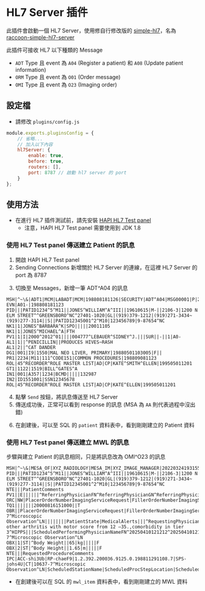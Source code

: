 <script>
    import { base } from "$app/paths";
    import CenterImage from "@raccoon-docs/core/src/components/CenterImage.svelte";

    let host = "{host}";
    let pageUrl = process.env.VERSION_PAGE_BASE_URL;
</script>

# HL7 Server 插件

此插件會啟動一個 HL7 Server，使用修自行修改版的 [simple-hl7](https://github.com/hitgeek/simple-hl7)，名為[raccoon-simple-hl7-server](https://github.com/Chinlinlee/raccoon-simple-hl7-server)

此插件可接收 HL7 以下種類的 Message
- `ADT` Type 且 event 為 `A04` (Register a patient) 和 `A08` (Update patient information) 
- `ORM` Type 且 event 為 `O01` (Order message)
- `OMI` Type 且 event 為 `O23` (Imaging order)


## 設定檔
- 請修改 `plugins/config.js`
```js
module.exports.pluginsConfig = {
    // 省略...
    // 加入以下內容
    hl7Server: {
        enable: true,
        before: true,
        routers: [],
        port: 8787 // 啟動 hl7 server 的 port
    }
};
```

## 使用方法
- 在進行 HL7 插件測試前，請先安裝 [HAPI HL7 Test panel](https://sourceforge.net/projects/hl7api/files/hapi-testpanel/2.0.1/)
  - 注意，HAPI HL7 Test panel 需要使用到 JDK 1.8

### 使用 HL7 Test panel 傳送建立 Patient 的訊息

1. 開啟 HAPI HL7 Test panel
2. Sending Connections 新增關於 HL7 Server 的連線，在這裡 HL7 Server 的 port 為 8787

<CenterImage
src="{base}/plugin-list/hl7-server/sending-connections.png"
alt="Sending Connections Page"
title="Sending Connections Page">
</CenterImage>

3. 切換至 Messages，新增一筆 ADT^A04 的訊息

```
MSH|^~\&|ADT1|MCM|LABADT|MCM|198808181126|SECURITY|ADT^A04|MSG00001|P|2.4
EVN|A01-|198808181123
PID|||PATID1234^5^M11||JONES^WILLIAM^A^III||19610615|M-||2106-3|1200 N ELM STREET^^GREENSBORO^NC^27401-1020|GL|(919)379-1212|(919)271-3434~(919)277-3114||S||PATID12345001^2^M10|123456789|9-87654^NC
NK1|1|JONES^BARBARA^K|SPO|||||20011105
NK1|1|JONES^MICHAEL^A|FTH
PV1|1|I|2000^2012^01||||004777^LEBAUER^SIDNEY^J.|||SUR||-||1|A0-
AL1|1||^PENICILLIN||PRODUCES HIVES~RASH
AL1|2||^CAT DANDER
DG1|001|I9|1550|MAL NEO LIVER, PRIMARY|19880501103005|F||
PR1|2234|M11|111^CODE151|COMMON PROCEDURES|198809081123
ROL|45^RECORDER^ROLE MASTER LIST|AD|CP|KATE^SMITH^ELLEN|199505011201
GT1|1122|1519|BILL^GATES^A
IN1|001|A357|1234|BCMD|||||132987
IN2|ID1551001|SSN12345678
ROL|45^RECORDER^ROLE MASTER LIST|AD|CP|KATE^ELLEN|199505011201
```

<CenterImage
    src="{base}/plugin-list/hl7-server/ADT-A04-message.png"
    alt="ADT^A04 Message"
    title="ADT^A04 Message">
</CenterImage>

4. 點擊 `Send` 按鈕，將訊息傳送至 HL7 Server
5. 傳送成功後，正常可以看到 response 的訊息 (MSA 為 `AA` 則代表過程中沒出錯)

<CenterImage
    src="{base}/plugin-list/hl7-server/ADT-A04-result.png"
    alt="ADT^A04 Result"
    title="ADT^A04 Result">
</CenterImage>

6. 在創建後，可以至 SQL 的 `patient` 資料表中，看到剛剛建立的 Patient 資料

### 使用 HL7 Test panel 傳送建立 MWL 的訊息

步驟與建立 Patient 的訊息相同，只是將訊息改為 OMI^O23 的訊息

```
MSH|^~\&|MESA_OF|XYZ_RADIOLOGY|MESA_IM|XYZ_IMAGE_MANAGER|20220324193155||OMI^O23^OMI_O23|1001125|P|2.5.1||||||8859/1
PID|||PATID1234^5^M11||JONES^WILLIAM^A^III||19610615|M-||2106-3|1200 N ELM STREET^^GREENSBORO^NC^27401-1020|GL|(919)379-1212|(919)271-3434~(919)277-3114||S||PATID12345001^2^M10|123456789|9-87654^NC
NTE|||PatientComments
PV1||E||||||^ReferringPhysicianFN^ReferringPhysicianGN^ReferringPhysicianMN^^DR^Md|||||||B6||||AdmissionIDFromVisitNo||||||||||||||||||||||||||||||||V
ORC|NW|PlacerOrderNumberImagingServiceRequest|FillerOrderNumberImagingServiceRequest||SC||^^^^^RequestedProcedurePriority||||||||||HospID_1^Hospital1^CCN|||||InstitutionAddress
TQ1|||||||20000816151000||T
OBR||PlacerOrderNumberImagingServiceRequest|FillerOrderNumberImagingServiceRequest|10637-7^Microscopic Observation^LN||||||||PatientState|MedicalAlerts|||^RequestingPhysicianFN^RequestingPhysicianGN^RequestingPhysicianMN^^DR^Md||||||||||||||PatientTransportArrangements|D1304^Rheumatoid, other arthritis with motor score from 12 –35.,comorbidity in tier 3^HIPPS|||ScheduledPerformingPhysicianNameFN^20250410121212^20250410121414^^DR^Md||||||||||10637-7^Microscopic Observation^LN
OBX|1|ST|^Body Weight||65|kg|||||F
OBX|2|ST|^Body Height||1.65|m|||||F
NTE|||RequestedProcedureComments
IPC|ACC-shi3Ub|RP-chaeF9|1.2.392.200036.9125.0.198811291108.7|SPS-johs4U|CT|10637-7^Microscopic Observation^LN|ScheduledStationName|ScheduledProcStepLocation|ScheduledStationAET1~ScheduledStationAET2
```

- 在創建後可以在 SQL 的 `mwl_item` 資料表中，看到剛剛建立的 MWL 資料


